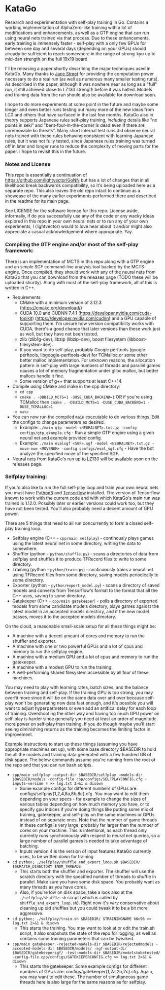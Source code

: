 # KataGo

Research and experimentation with self-play training in Go. Contains a working implementation of AlphaZero-like training with a lot of modifications and enhancements, as well as a GTP engine that can run using neural nets trained via that process. Due to these enhancements, early training is immensely faster - self-play with a only few GPUs for between one day and several days (depending on your GPUs) should already be sufficient to reach somewhere in the range of strong-kyu up to mid-dan strength on the full 19x19 board.

I'll be releasing a paper shortly describing the major techniques used in KataGo. Many thanks to [Jane Street](https://www.janestreet.com/) for providing the computation power necessary to do a real run (as well as numerous many smaller testing runs). As described in the paper, although it was nowhere near as long as a "full" run, it still achieved close to LZ130 strength before it was halted. Models and training data from the run should also be available for download soon.

I hope to do more experiments at some point in the future and maybe some longer and even better runs testing out many more of the new ideas from LC0 and others that have surfaced in the last few months. KataGo also in theory supports Japanese rules self-play training, *including* details like "no points in seki" and "bent-four-in-the-corner is dead even if there are unremovable ko threats". Many short internal test runs did observe neural nets trained with these rules behaving consistent with learning Japanese rules, but it was not fully tested, since Japanese rules training was turned off in later and longer runs to reduce the complexity of moving parts for the paper. I hope to revisit this in the future.

### Notes and License
This repo is essentially a continuation of https://github.com/lightvector/GoNN but has a lot of changes that in all likelihood break backwards compatibility, so it's being uploaded here as a separate repo. This also leaves the old repo intact to continue as a showcase of the many earlier experiments performed there and described in the readme for its main page.

See LICENSE for the software license for this repo. License aside, informally, if do you successfully use any of the code or any wacky ideas explored in this repo in your own neural nets or to run any of your own experiments, I (lightvector) would to love hear about it and/or might also appreciate a casual acknowledgement where appropriate. Yay.

### Compiling the GTP engine and/or most of the self-play framework:
There is an implementation of MCTS in this repo along with a GTP engine and an simple SGF command-line analysis tool backed by the MCTS engine. Once compiled, they should work with any of the neural nets from KataGo that you can download from the releases page (TODO these will be uploaded shortly). Along with most of the self-play framework, all of this is written in C++.

   * Requirements
      * CMake with a minimum version of 3.12.3 (https://cmake.org/download/)
      * CUDA 10.0 and CUDNN 7.4.1 (https://developer.nvidia.com/cuda-toolkit) (https://developer.nvidia.com/cudnn) and a GPU capable of supporting them. I'm unsure how version compatibility works with CUDA, there's a good chance that later versions than these work just as well, but they have not been tested.
      * zlib (zlib1g-dev), libzip (libzip-dev), boost filesystem (libboost-filesystem-dev).
      * If you want to do self-play, probably Google perftools (google-perftools, libgoogle-perftools-dev) for TCMalloc or some other better malloc implementation. For unknown reasons, the allocation pattern in self-play with large numbers of threads and parallel games causes a lot of memory fragmentation under glibc malloc, but better mallocs handle it fine.
      * Some version of g++ that supports at least C++14.
   * Compile using CMake and make in the cpp directory:
      * `cd cpp`
      * `cmake . -DBUILD_MCTS=1 -DUSE_CUDA_BACKEND=1` OR if you're using TCMalloc then `cmake . -DBUILD_MCTS=1 -DUSE_CUDA_BACKEND=1 -DUSE_TCMALLOC=1`
      * `make`
   * You can now run the compiled `main` executable to do various things. Edit the configs to change parameters as desired.
      * Example: `./main gtp -model <NEURALNET>.txt.gz -config configs/gtp_example.cfg` - Run a simple GTP engine using a given neural net and example provided config.
      * Example: `./main evalsgf <SGF>.sgf -model <NEURALNET>.txt.gz -move-num <MOVENUM> -config configs/eval_sgf.cfg` - Have the bot analyze the specified move of the specified SGF.
   * Neural nets from KataGo's run up to LZ130 will be available soon on the releases page.

### Selfplay training:
If you'd also like to run the full self-play loop and train your own neural nets you must have [Python3](https://www.python.org/) and [Tensorflow](https://www.tensorflow.org/install/) installed. The version of Tensorflow known to work with the current code and with which KataGo's main run was trained is 1.12.0. Possibly later or earlier versions could work too, but they have not been tested. You'll also probably need a decent amount of GPU power.

There are 5 things that need to all run concurrently to form a closed self-play training loop.
   * Selfplay engine (C++ - `cpp/main selfplay`) - continously plays games using the latest neural net in some directory, writing the data to somewhere.
   * Shuffler (python - `python/shuffle.py`) - scans a directories of data from selfplay and shuffles it to produce TFRecord files to write to some directory.
   * Training (python - `python/train.py`) - continuously trains a neural net using TFRecord files from some directory, saving models periodically to some directory.
   * Exporter (python - `python/export_model.py`) - scans a directory of saved models and converts from Tensorflow's format to the format that all the C++ uses, saving to some directory.
   * Gatekeeper (C++ - `cpp/main gatekeeper`) - polls a directory of exported models from some candidate models directory, plays games against the latest model in an accepted models directory, and if the new model passes, moves it to the accepted models directory.

On the cloud, a reasonable small-scale setup for all these things might be:
   * A machine with a decent amount of cores and memory to run the shuffler and exporter.
   * A machine with one or two powerful GPUs and a lot of cpus and memory to run the selfplay engine.
   * A machine with a medium GPU and a lot of cpus and memory to run the gatekeeper.
   * A machine with a modest GPU to run the training.
   * A well-performing shared filesystem accessible by all four of these machines.

You may need to play with learning rates, batch sizes, and the balance between training and self-play. If the training GPU is too strong, you may overfit more since it will be on the same data over and over because self-play won't be generating new data fast enough, and it's possible you will want to adjust hyperparmeters or even add an artifical delay for each loop of training. Overshooting the other way and having too much GPU power on self-play is harder since generally you need at least an order of magnitude more power on self-play than training. If you do though maybe you'll start seeing diminishing returns as the training becomes the limiting factor in improvement.

Example instructions to start up these things (assuming you have appropriate machines set up), with some base directory $BASEDIR to hold the all the models and training data generated with a few hundred GB of disk space. The below commands assume you're running from the root of the repo and that you can run bash scripts.
   * `cpp/main selfplay -output-dir $BASEDIR/selfplay -models-dir $BASEDIR/models -config-file cpp/configs/SELFPLAYCONFIG.cfg -inputs-version 4 >> log.txt 2>&1 & disown`
     * Some example configs for different numbers of GPUs are: configs/selfplay{1,2,4,8a,8b,8c}.cfg. You may want to edit them depending on your specs - for example to change the sizes of various tables depending on how much memory you have, or to specify gpu indices if you're doing things like putting some mix of training, gatekeeper, and self-play on the same machines or GPUs instead of on separate ones. Note that the number of game threads in these configs is very large, probably far larger than the number of cores on your machine. This is intentional, as each thread only currently runs synchronously with respect to neural net queries, so a large number of parallel games is needed to take advantage of batching. 
     * Inputs version 4 is the version of input features KataGo currently uses, to be written down for training.
   * `cd python; ./selfplay/shuffle_and_export_loop.sh $BASEDIR/ $SCRATCH_DIRECTORY $NUM_THREADS`
     * This starts both the shuffler and exporter. The shuffler will use the scratch directory with the specified number of threads to shuffle in parallel. Make sure you have some disk space. You probably want as many threads as you have cores.
     * Also, if you're low on disk space, take a look also at the `./selfplay/shuffle.sh` script (which is called by `shuffle_and_export_loop.sh`). Right now it's *very* conservative about cleaning up old shuffles but you could tweak it to be a bit more aggressive.
   * `cd python; ./selfplay/train.sh $BASEDIR/ $TRAININGNAME b6c96 >> log.txt 2>&1 & disown`
     * This starts the training. You may want to look at or edit the train.sh script, it also snapshots the state of the repo for logging, as well as contains some training parameters that can be tweaked.
   * `cpp/main gatekeeper -rejected-models-dir $BASEDIR/rejectedmodels -accepted-models-dir $BASEDIR/models/ -sgf-output-dir $BASEDIR/gatekeepersgf/ -test-models-dir $BASEDIR/modelstobetested/ -config-file cpp/configs/GATEKEEPERCONFIG.cfg >> log.txt 2>&1 & disown`
     * This starts the gatekeeper. Some example configs for different numbers of GPUs are: configs/gatekeeper{1,2a,2b,2c}.cfg. Again, you may want to edit these. The number of simultaneous game threads here is also large for the same reasons as for selfplay.


